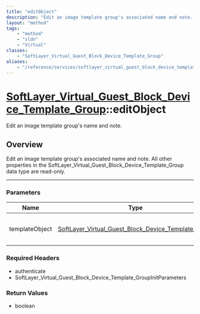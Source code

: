 ```yaml
---
title: "editObject"
description: "Edit an image template group's associated name and note. All other properties in the SoftLayer_Virtual_Guest_Block_Devic... "
layout: "method"
tags:
    - "method"
    - "sldn"
    - "Virtual"
classes:
    - "SoftLayer_Virtual_Guest_Block_Device_Template_Group"
aliases:
    - "/reference/services/softlayer_virtual_guest_block_device_template_group/editObject"
---
```

# [SoftLayer_Virtual_Guest_Block_Device_Template_Group](/reference/services/SoftLayer_Virtual_Guest_Block_Device_Template_Group)::editObject


Edit an image template group's name and note.


## Overview 
Edit an image template group's associated name and note. All other properties in the SoftLayer_Virtual_Guest_Block_Device_Template_Group data type are read-only. 

-----

### Parameters 
|Name | Type | Description |
| --- | --- | --- |
|templateObject| <a href='/reference/datatypes/SoftLayer_Virtual_Guest_Block_Device_Template_Group'>SoftLayer_Virtual_Guest_Block_Device_Template_Group </a>| A skeleton SoftLayer_Virtual_Guest_Block_Device_Template_Group object with only the properties defined that you wish to change. Unchanged properties are left alone.|


### Required Headers
* authenticate
* SoftLayer_Virtual_Guest_Block_Device_Template_GroupInitParameters


### Return Values
* boolean




